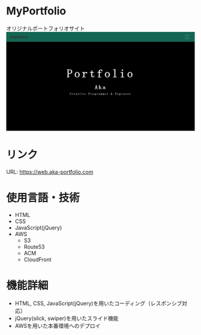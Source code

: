 # MyPortfolio
オリジナルポートフォリオサイト
![MyPortfolio](./img/MyPortfolio1.png)


# リンク
URL: https://web.aka-portfolio.com<br>


# 使用言語・技術
* HTML
* CSS
* JavaScript(jQuery)
* AWS
  * S3
  * Route53
  * ACM
  * CloudFront

# 機能詳細
* HTML, CSS, JavaScript(jQuery)を用いたコーディング（レスポンシブ対応）  
* jQuery(slick, swiper)を用いたスライド機能  
* AWSを用いた本番環境へのデプロイ
